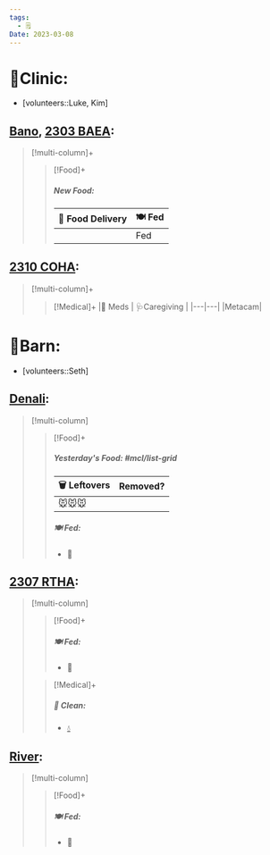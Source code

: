 ```yaml
---
tags:
  - 🗒️
Date: 2023-03-08
---
```


# 🏥Clinic:
- [volunteers::Luke, Kim]

## [Bano](../RARE%20Birds/Ed%20Birds/Bano.md), [2303 BAEA](../RARE%20Birds/2303%20BAEA.md):
> [!multi-column]+
>
>> [!Food]+
>>
>> ##### New Food:
>> |🚚 Food Delivery| 🍽️ Fed|
>> |---|---|
>>||Fed
>

## [2310 COHA](../RARE%20Birds/2310%20COHA.md):
> [!multi-column]+
>
>> [!Medical]+
>> |💊 Meds | 🩺Caregiving |
>> |---|---|
>> |Metacam|

# 🏡Barn:
- [volunteers::Seth]

## [Denali](../RARE%20Birds/Ed%20Birds/Denali.md):
> [!multi-column]
>
>> [!Food]+
>> ##### Yesterday's Food: #mcl/list-grid
>> |🗑️ Leftovers| Removed?
>> |---|---|
>>|🐭🐭🐭|
>>
>> ##### 🍽️ Fed:
>> - 🐀

## [2307 RTHA](../RARE%20Birds/2307%20RTHA.md):
> [!multi-column]
>
>> [!Food]+
>> ##### 🍽️ Fed:
>> - 🐀
>
>> [!Medical]+
>>##### 🫧 Clean:
>>- [💧](../Admin/Codes/Fresh%20water.md)

## [River](../RARE%20Birds/Ed%20Birds/River.md):
> [!multi-column]
>
>> [!Food]+
>> ##### 🍽️ Fed:
>> - 🐀

